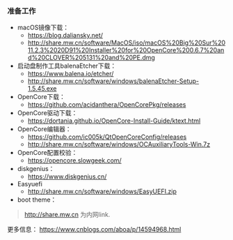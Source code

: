 ###  准备工作
- macOS镜像下载：
  -  https://blog.daliansky.net/
  -  http://share.mw.cn/software/MacOS/iso/macOS%20Big%20Sur%2011.2.3%2020D91%20Installer%20for%20OpenCore%200.6.7%20and%20CLOVER%205131%20and%20PE.dmg
- 启动盘制作工具balenaEtcher下载：
  -  https://www.balena.io/etcher/
  -  http://share.mw.cn/software/windows/balenaEtcher-Setup-1.5.45.exe
- OpenCore下载：
  -  https://github.com/acidanthera/OpenCorePkg/releases
- OpenCore驱动下载：
  -  https://dortania.github.io/OpenCore-Install-Guide/ktext.html
- OpenCore编辑器：
  -  https://github.com/ic005k/QtOpenCoreConfig/releases
  -  http://share.mw.cn/software/windows/OCAuxiliaryTools-Win.7z
- OpenCore配置校验：
  - https://opencore.slowgeek.com/
- diskgenius：
  -  https://www.diskgenius.cn/
- Easyuefi
  -  http://share.mw.cn/software/windows/EasyUEFI.zip
- boot theme：
>  http://share.mw.cn  为内网link.

更多信息：
https://www.cnblogs.com/aboa/p/14594968.html

